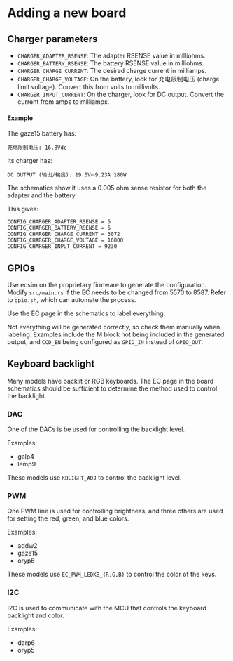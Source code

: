 # Adding a new board

## Charger parameters

- `CHARGER_ADAPTER_RSENSE`: The adapter RSENSE value in milliohms.
- `CHARGER_BATTERY_RSENSE`: The battery RSENSE value in milliohms.
- `CHARGER_CHARGE_CURRENT`: The desired charge current in milliamps.
- `CHARGER_CHARGE_VOLTAGE`: On the battery, look for 充电限制电压 (charge limit
  voltage). Convert this from volts to millivolts.
- `CHARGER_INPUT_CURRENT`: On the charger, look for DC output. Convert the
  current from amps to milliamps.

#### Example

The gaze15 battery has:

```
充电限制电压: 16.8Vdc
```

Its charger has:

```
DC OUTPUT (输出/輸出): 19.5V⎓9.23A 180W
```

The schematics show it uses a 0.005 ohm sense resistor for both the adapter and
the battery.

This gives:

```
CONFIG_CHARGER_ADAPTER_RSENSE = 5
CONFIG_CHARGER_BATTERY_RSENSE = 5
CONFIG_CHARGER_CHARGE_CURRENT = 3072
CONFIG_CHARGER_CHARGE_VOLTAGE = 16800
CONFIG_CHARGER_INPUT_CURRENT = 9230
```

## GPIOs

Use ecsim on the proprietary firmware to generate the configuration. Modify
`src/main.rs` if the EC needs to be changed from 5570 to 8587. Refer to
`gpio.sh`, which can automate the process.

Use the EC page in the schematics to label everything.

Not everything will be generated correctly, so check them manually when
labeling. Examples include the M block not being included in the generated
output, and `CCD_EN` being configured as `GPIO_IN` instead of `GPIO_OUT`.

## Keyboard backlight

Many models have backlit or RGB keyboards. The EC page in the board schematics
should be sufficient to determine the method used to control the backlight.

### DAC

One of the DACs is be used for controlling the backlight level.

Examples:

- galp4
- lemp9

These models use `KBLIGHT_ADJ` to control the backlight level.

### PWM

One PWM line is used for controlling brightness, and three others are used for
setting the red, green, and blue colors.

Examples:

- addw2
- gaze15
- oryp6

These models use `EC_PWM_LEDKB_{R,G,B}` to control the color of the keys.

### I2C

I2C is used to communicate with the MCU that controls the keyboard backlight
and color.

Examples:

- darp6
- oryp5
